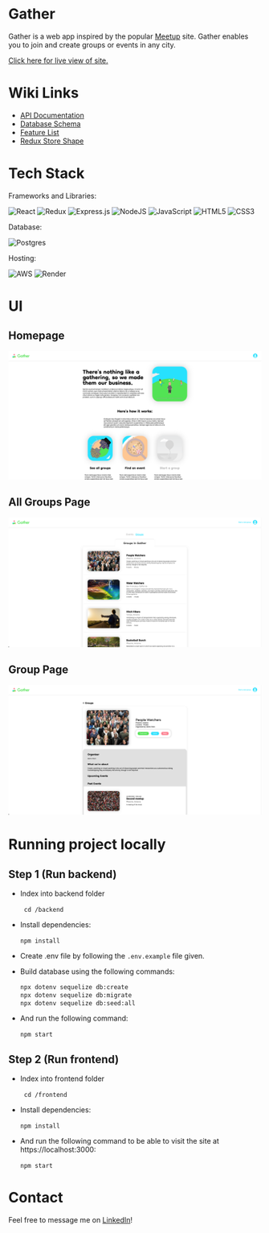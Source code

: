 # Gather

Gather is a web app inspired by the popular [Meetup](https://www.meetup.com) site. Gather enables you to join and create groups or events in any city.

[Click here for live view of site.](https://gather.city)

# Wiki Links
  * [API Documentation](https://github.com/cgrq/Gather/wiki/API-Documentation)
  * [Database Schema](https://github.com/cgrq/Gather/wiki/Database-Schema)
  * [Feature List](https://github.com/cgrq/Gather/wiki/Feature-List)
  * [Redux Store Shape](https://github.com/cgrq/Gather/wiki/Redux-Store-Shape)

# Tech Stack

Frameworks and Libraries:

![React](https://img.shields.io/badge/react-%2320232a.svg?style=for-the-badge&logo=react&logoColor=%2361DAFB) ![Redux](https://img.shields.io/badge/redux-%23593d88.svg?style=for-the-badge&logo=redux&logoColor=white) ![Express.js](https://img.shields.io/badge/express.js-%23404d59.svg?style=for-the-badge&logo=express&logoColor=%2361DAFB) ![NodeJS](https://img.shields.io/badge/node.js-6DA55F?style=for-the-badge&logo=node.js&logoColor=white) ![JavaScript](https://img.shields.io/badge/javascript-%23323330.svg?style=for-the-badge&logo=javascript&logoColor=%23F7DF1E) ![HTML5](https://img.shields.io/badge/html5-%23E34F26.svg?style=for-the-badge&logo=html5&logoColor=white) ![CSS3](https://img.shields.io/badge/css3-%231572B6.svg?style=for-the-badge&logo=css3&logoColor=white)

Database:

![Postgres](https://img.shields.io/badge/postgres-%23316192.svg?style=for-the-badge&logo=postgresql&logoColor=white)

Hosting:

![AWS](https://img.shields.io/badge/AWS-%23FF9900.svg?style=for-the-badge&logo=amazon-aws&logoColor=white) ![Render](https://img.shields.io/badge/Render-%46E3B7.svg?style=for-the-badge&logo=render&logoColor=white)


# UI

## Homepage

![landing page](assets/docs/gather-ui.png)

## All Groups Page

![groups](assets/docs/groups-ui.png)

## Group Page

![landing page](assets/docs/group-page-ui.png)

# Running project locally

## Step 1 (Run backend)

* Index into backend folder

    ``` cd /backend```

* Install dependencies:

  ``` npm install ```

* Create .env file by following the ```.env.example``` file given.

* Build database using the following commands:

  ```
  npx dotenv sequelize db:create
  npx dotenv sequelize db:migrate
  npx dotenv sequelize db:seed:all
  ```

* And run the following command:

  ``` npm start ```
## Step 2 (Run frontend)

* Index into frontend folder

  ``` cd /frontend```

* Install dependencies:

  ``` npm install ```

* And run the following command to be able to visit the site at https://localhost:3000:

  ``` npm start ```

# Contact

Feel free to message me on [LinkedIn](https://www.linkedin.com/in/c--r/)!
